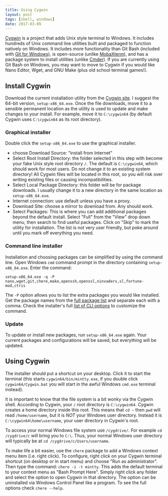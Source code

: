 ```yaml
---
title: Using Cygwin
layout: post
tags: [shell, windows]
date: 2017-03-09
---
```


[Cygwin](https://cygwin.com/index.html) is a project that adds Unix style terminal to Windows. 
It includes hundreds of Unix command line utilities built and packaged to function natively on Windows. 
It includes more functionality than Git Bash (included with [Git for Windows](https://git-for-windows.github.io/)), is open-source (unlike [MobaXterm](http://mobaxterm.mobatek.net/)), and has a package system to install utilities (unlike [Cmder](https://evanwill.github.io/_drafts/notes/cmdr.html)). 
If you are currently using Git Bash on Windows, you may want to move to Cygwin if you would like Nano Editor, Wget, and GNU Make (plus old school terminal games!). 

## Install Cygwin 

Download the current installation utility from the [Cygwin site](https://cygwin.com/install.html). 
I suggest the 64-bit version, `setup-x86_64.exe`.
Once the file downloads, move it to a sensible permanent location as the utility is used to update and make changes to your install. 
For example, move it to `C:\cygwin64` (by default Cygwin uses `C:\cygwin64` as its root directory).

### Graphical installer 

Double click the `setup-x86_64.exe` to use the graphical installer.

- choose Download Source: "install from Internet"
- Select Root Install Directory: the folder selected in this step with become your fake Unix style root directory `/`. The default is `C:\cygwin64`, which should work for most users. Do not change it to an existing system directory! All Cygwin files will be located in this root, so you will risk over writing existing files or causing incompatibilities. 
- Select Local Package Directory: this folder will be for package downloads. I usually change it to a new directory in the same location as `setup-x86_64.exe`.
- Internet connection: use default unless you have a proxy.
- Download Site: choose a mirror to download from. Any should work. 
- Select Packages: This is where you can add additional packages beyond the default install. Select "Full" from the "View" drop down menu, then search to find useful packages. Click on "Skip" to mark the utility for installation. The list is not very user friendly, but poke around until you mark off everything you need.

### Command line installer

Installation and choosing packages can be simplified by using the command line. 
Open Windows `cmd` command prompt in the directory containing `setup-x86_64.exe`.
Enter the command: 

```
setup-x86_64.exe -q -P nano,wget,git,chere,make,openssh,openssl,ninvaders,sl,fortune-mod,ctris
```

The `-P` option allows you to list the extra packages you would like installed. 
Get the package names from the [full package list](https://cygwin.com/packages/package_list.html) and separate each with a comma. 
Check the installer's full [list of CLI options](https://cygwin.com/faq/faq.html#faq.setup.cli) to customize the command.

### Update 

To update or install new packages, run `setup-x86_64.exe` again.
Your current packages and configurations will be saved, but everything will be updated.

## Using Cygwin

The installer should put a shortcut on your desktop. 
Click it to start the terminal (this starts `cygwin64/bin/mintty.exe`, if you double click `cygwin64/Cygwin.bat` you will start in the awful Windows `cmd.exe` terminal instead). 

It is important to know that the file system is a bit wonky via the Cygwin shell. 
According to Cygwin, your `/` root directory is `C:\cygwin64`. 
Cygwin creates a home directory inside this root.
This means that `cd ~` then `pwd` will read `/home/username`, but it is *NOT* your Windows user directory.
Instead it is `C:\cygwin64\home\username`, your user directory in Cygwin's root.

To access your normal Windows file system use `/cygdrive/`. 
For example `cd /cygdrive/c` will bring you to `C:\`.
Thus, your normal Windows user directory will typically be at `cd /cygdrive/c/Users/username`.

To make life a bit easier, use the `chere` package to add a Windows context menu item (i.e. right click).
To configure, right click on your Cygwin terminal shortcut (on desktop or in start menu) and choose "Run as administrator". 
Then type the command: `chere -i -t mintty`.
This adds the default terminal to your context menu as "Bash Prompt Here".
Simply right click any folder and select the option to open Cygwin in that directory.
The option can be uninstalled via Windows Control Panel like a program.
To see the full options check `chere --help`. 
